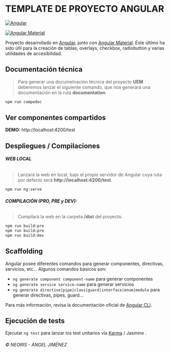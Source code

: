 # TEMPLATE DE PROYECTO ANGULAR

[![Angular](https://img.shields.io/badge/Angular%20CLI-17.2.1-red?style=for-the-badge)](#)

[![Angular Material](https://img.shields.io/badge/Angular%20Material-17.2.0-blue?style=for-the-badge)](#)

Proyecto desarrollado en [Angular](https://github.com/angular/angular-cli), junto con [Angular Material](https://material.angular.io/). Éste último ha sido útil para la creación de tablas, overlays, checkbox, radiobutton y varias utilidades de accesibilidad.

## Documentación técnica

> Para generar una documetnación técnica del proyecto **UEM** deberemos lanzar el siguiente comando, que nos generará una documentación en la ruta **documentation**

```sh
npm run compodoc
```

## Ver componentes compartidos
**DEMO:** http://localhost:4200/test

## Despliegues / Compilaciones


###### **WEB LOCAL**

> Lanzará la web en local, bajo el propio servidor de Angular cuya ruta por defecto será **http://localhost:4200/test**.

```sh
npm run ng:serve
```

###### **COMPILACIÓN (PRO, PRE y DEV):**

> Compilará la web en la carpeta **/dist** del proyecto.

```sh
npm run build:pro
npm run build:pre
npm run build:dev
```

## Scaffolding

Angular posee diferentes comandos para generar componentes, directivas, servicios, etc... Algunos comandos básicos son:

- `ng generate component component-name` para generar componentes
- `ng generate service service-name` para generar servicios
- `ng generate directive|pipe|class|guard|interface|enum|module` para generar directivas, pipes, guard...

Para más información, revisa la documentación oficial de [Angular CLI](https://angular.io/cli/generate).

## Ejecución de tests

Ejecutar `ng test` para lanzar los test unitarios vía [Karma](https://karma-runner.github.io) / Jasmine .

###### &copy; NEORIS - ÁNGEL JIMÉNEZ
